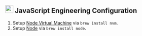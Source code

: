 ## <img src="https://cdn.rawgit.com/chrishough/my-public-data/master/my-configurations/javascript.svg" height="25"> JavaScript Engineering Configuration

1. Setup [Node Virtual Machine](https://github.com/creationix/nvm) via `brew install nvm`.
2. Setup [Node](https://nodejs.org/en/) via `brew install node`.
